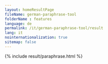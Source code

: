 ```yaml
---
layout: homeResultPage
fileName: german-paraphrase-tool
folderName : features
language: de
permalink: /it/german-paraphrase-tool/result
lang: it
nointernationalization: true
sitemap: false
---
```

{% include result/paraphrase.html %}

<script src="/js/result/paraprashing.js" data-foldername="{{page.folderName}}" data-lang="{{page.lang}}"></script>